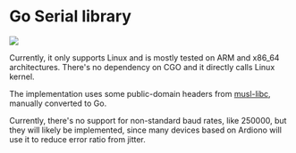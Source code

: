 # Go Serial library

[![](https://goci.herokuapp.com/project/image/github.com/samofly/serial)](http://goci.me/project/github.com/samofly/serial)

Currently, it only supports Linux and is mostly tested on ARM and x86_64 architectures.
There's no dependency on CGO and it directly calls Linux kernel.

The implementation uses some public-domain headers from [musl-libc](http://www.musl-libc.org), manually converted to Go.

Currently, there's no support for non-standard baud rates, like 250000, but they will likely be implemented, since many devices based on Ardiono will use it to reduce error ratio from jitter.
